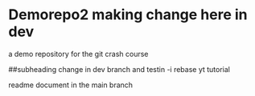 # Demorepo2 making change here in dev
a demo repository for the git crash course

##subheading change in dev branch and testin -i rebase
yt tutorial

readme document in the main branch